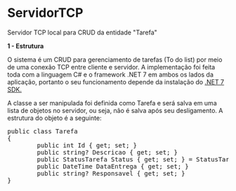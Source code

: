 # ServidorTCP
Servidor TCP local para CRUD da entidade "Tarefa"

**1 - Estrutura**



O sistema é um CRUD para gerenciamento de tarefas (To do list) por meio de uma conexão TCP entre cliente e servidor. A implementação foi feita toda com a linguagem C# e o framework .NET 7 em ambos os lados da aplicação, portanto o seu funcionamento depende da instalação do [.NET 7 SDK.](https://dotnet.microsoft.com/pt-br/download/dotnet/7.0)

A classe a ser manipulada foi definida como Tarefa e será salva em uma lista de objetos no servidor, ou seja, não é salva após seu desligamento. A estrutura do objeto é a seguinte:
<pre>
public class Tarefa
{
    	public int Id { get; set; }
    	public string? Descricao { get; set; }
    	public StatusTarefa Status { get; set; } = StatusTarefa.A_FAZER;
    	public DateTime DataEntrega { get; set; }
    	public string? Responsavel { get; set; }
}
</pre>
